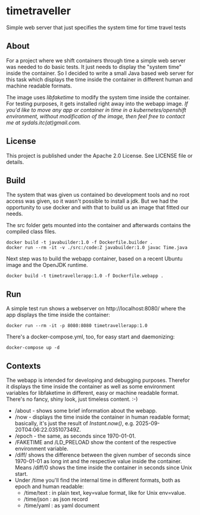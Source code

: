 # timetraveller
Simple web server that just specifies the system time for time travel tests

## About
For a project where we shift containers through time a simple web server was needed to do basic tests.
It just needs to display the "system time" inside the container. So I decided to write a small Java
based web server for this task which displays the time inside the container in different human and
machine readable formats.

The image uses _libfaketime_ to modify the system time inside the container. For testing purposes,
it gets installed right away into the webapp image. _If you'd like to move any app or container
in time in a kubernetes/openshift environment, without modification of the image, then feel free
to contact me at sydals.itc(at)gmail.com._

## License
This project is published under the Apache 2.0 License. See LICENSE file or details.

## Build
The system that was given us contained bo development tools and no root access was given, 
so it wasn't possible to install a jdk. But we had the opportunity to use docker and with that
to build us an image that fitted our needs.

The src folder gets mounted into the container and afterwards contains the compiled class files.
```
docker build -t javabuilder:1.0 -f Dockerfile.builder .
docker run --rm -it -v ./src:/code:Z javabuilder:1.0 javac Time.java
```

Next step was to build the webapp container, based on a recent Ubuntu image and the OpenJDK runtime.
```
docker build -t timetravellerapp:1.0 -f Dockerfile.webapp .
```

## Run
A simple test run shows a webserver on http://localhost:8080/ where the app displays the time inside
the container:
```
docker run --rm -it -p 8080:8080 timetravellerapp:1.0
```

There's a docker-compose.yml, too, for easy start and daemonizing:
```
docker-compose up -d
```

## Contexts
The webapp is intended for developing and debugging purposes. Therefor it displays the time
inside the container as well as some environment variables for libfaketime in different,
easy or machine readable format. There's no fancy, shiny look, just timeless content. :-)

* /about - shows some brief information about the webapp.
* /now - displays the time inside the container in human readable format; basically, it's just the result of _Instant.now()_, e.g. 2025-09-20T04:06:22.035107349Z.
* /epoch - the same, as seconds since 1970-01-01.
* /FAKETIME and /LD_PRELOAD show the content of the respective environment variable.
* /diff/<numSeconds> shows the difference between the given number of seconds since 1970-01-01 as
  long int and the respective value inside the container. Means /diff/0 shows the time inside the
  container in seconds since Unix start.
* Under /time you'll find the internal time in different formats, both as epoch and human readable:
  * /time/text : in plain text, key=value format, like for Unix env=value.
  * /time/json : as json record
  * /time/yaml : as yaml document

